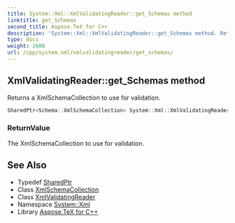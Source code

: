```yaml
---
title: System::Xml::XmlValidatingReader::get_Schemas method
linktitle: get_Schemas
second_title: Aspose.TeX for C++
description: 'System::Xml::XmlValidatingReader::get_Schemas method. Returns a XmlSchemaCollection to use for validation in C++.'
type: docs
weight: 2600
url: /cpp/system.xml/xmlvalidatingreader/get_schemas/
---
```

## XmlValidatingReader::get_Schemas method


Returns a XmlSchemaCollection to use for validation.

```cpp
SharedPtr<Schema::XmlSchemaCollection> System::Xml::XmlValidatingReader::get_Schemas()
```


### ReturnValue

The XmlSchemaCollection to use for validation.

## See Also

* Typedef [SharedPtr](../../../system/sharedptr/)
* Class [XmlSchemaCollection](../../../system.xml.schema/xmlschemacollection/)
* Class [XmlValidatingReader](../)
* Namespace [System::Xml](../../)
* Library [Aspose.TeX for C++](../../../)
